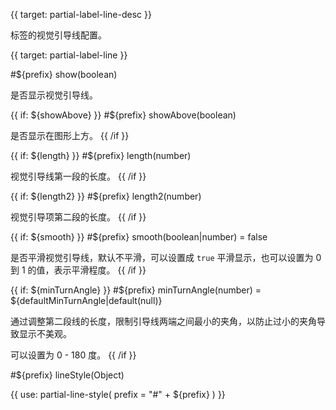 
{{ target: partial-label-line-desc }}

标签的视觉引导线配置。



{{ target: partial-label-line }}

#${prefix} show(boolean)

<ExampleUIControlBoolean />

是否显示视觉引导线。

{{ if: ${showAbove} }}
#${prefix} showAbove(boolean)

是否显示在图形上方。
{{ /if }}

{{ if: ${length} }}
#${prefix} length(number)

<ExampleUIControlNumber default="15" min="0" step="1" />

视觉引导线第一段的长度。
{{ /if }}

{{ if: ${length2} }}
#${prefix} length2(number)

<ExampleUIControlNumber default="15" min="0" step="1" />

视觉引导项第二段的长度。
{{ /if }}

{{ if: ${smooth} }}
#${prefix} smooth(boolean|number) = false

<ExampleUIControlBoolean />

是否平滑视觉引导线，默认不平滑，可以设置成 `true` 平滑显示，也可以设置为 0 到 1 的值，表示平滑程度。
{{ /if }}

{{ if: ${minTurnAngle} }}
#${prefix} minTurnAngle(number) = ${defaultMinTurnAngle|default(null)}

通过调整第二段线的长度，限制引导线两端之间最小的夹角，以防止过小的夹角导致显示不美观。

可以设置为 0 - 180 度。
{{ /if }}

#${prefix} lineStyle(Object)

{{ use: partial-line-style(
    prefix = "#" + ${prefix}
) }}

